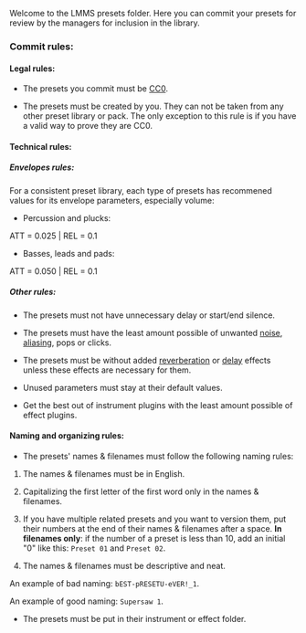 Welcome to the LMMS presets folder. Here you can commit your presets for review by the managers for inclusion in the library.

### Commit rules:

#### Legal rules:

* The presets you commit must be [CC0](http://creativecommons.org/publicdomain/zero/1.0/).

* The presets must be created by you. They can not be taken from any other preset library or pack. The only exception to this rule is if you have a valid way to prove they are CC0.

#### Technical rules:

##### Envelopes rules:

For a consistent preset library, each type of presets has recommened values for its envelope parameters, especially volume:

* Percussion and plucks:

ATT = 0.025 | REL = 0.1
* Basses, leads and pads:

ATT = 0.050 | REL = 0.1

##### Other rules:

* The presets must not have unnecessary delay or start/end silence.

* The presets must have the least amount possible of unwanted [noise](https://en.wikipedia.org/wiki/Noise), [aliasing](https://en.wikipedia.org/wiki/Aliasing/), pops or clicks.

* The presets must be without added [reverberation](https://en.wikipedia.org/wiki/Reverberation) or [delay](https://en.wikipedia.org/wiki/Delay_(audio_effect)) effects unless these effects are necessary for them.

* Unused parameters must stay at their default values. 

* Get the best out of instrument plugins with the least amount possible of effect plugins.

#### Naming and organizing rules:

* The presets' names & filenames must follow the following naming rules:

1. The names & filenames must be in English.

2. Capitalizing the first letter of the first word only in the names & filenames.

3. If you have multiple related presets and you want to version them, put their numbers at the end of their names & filenames after a space.
**In filenames only**: if the number of a preset is less than 10, add an initial "0" like this: `Preset 01` and `Preset 02`.

4. The names & filenames must be descriptive and neat.

An example of bad naming: `bEST-pRESETU-eVER!_1`.

An example of good naming: `Supersaw 1`.

* The presets must be put in their instrument or effect folder.
